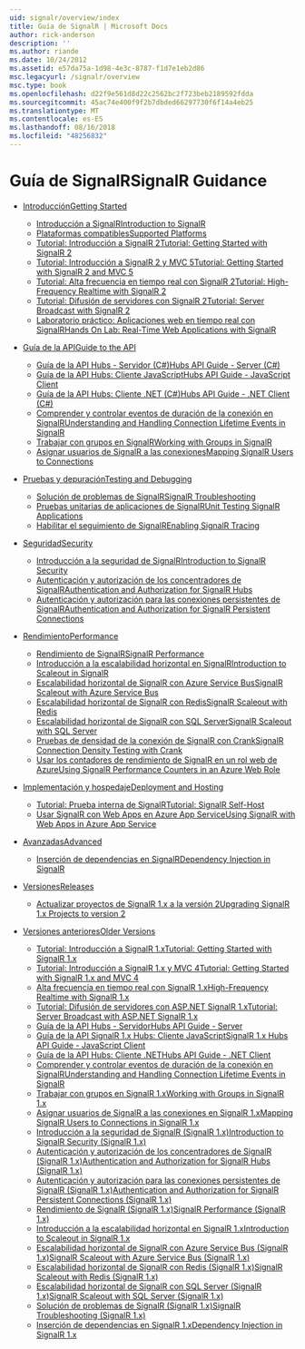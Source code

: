 ```yaml
---
uid: signalr/overview/index
title: Guía de SignalR | Microsoft Docs
author: rick-anderson
description: ''
ms.author: riande
ms.date: 10/24/2012
ms.assetid: e57da75a-1d98-4e3c-8787-f1d7e1eb2d86
msc.legacyurl: /signalr/overview
msc.type: book
ms.openlocfilehash: d22f9e561d8d22c2562bc2f723beb2189592fdda
ms.sourcegitcommit: 45ac74e400f9f2b7dbded66297730f6f14a4eb25
ms.translationtype: MT
ms.contentlocale: es-ES
ms.lasthandoff: 08/16/2018
ms.locfileid: "48256832"
---
```

<a name="signalr-guidance"></a><span data-ttu-id="8d7be-102">Guía de SignalR</span><span class="sxs-lookup"><span data-stu-id="8d7be-102">SignalR Guidance</span></span>
====================
- [<span data-ttu-id="8d7be-103">Introducción</span><span class="sxs-lookup"><span data-stu-id="8d7be-103">Getting Started</span></span>](getting-started/index.md)

    - [<span data-ttu-id="8d7be-104">Introducción a SignalR</span><span class="sxs-lookup"><span data-stu-id="8d7be-104">Introduction to SignalR</span></span>](getting-started/introduction-to-signalr.md)
    - [<span data-ttu-id="8d7be-105">Plataformas compatibles</span><span class="sxs-lookup"><span data-stu-id="8d7be-105">Supported Platforms</span></span>](getting-started/supported-platforms.md)
    - [<span data-ttu-id="8d7be-106">Tutorial: Introducción a SignalR 2</span><span class="sxs-lookup"><span data-stu-id="8d7be-106">Tutorial: Getting Started with SignalR 2</span></span>](getting-started/tutorial-getting-started-with-signalr.md)
    - [<span data-ttu-id="8d7be-107">Tutorial: Introducción a SignalR 2 y MVC 5</span><span class="sxs-lookup"><span data-stu-id="8d7be-107">Tutorial: Getting Started with SignalR 2 and MVC 5</span></span>](getting-started/tutorial-getting-started-with-signalr-and-mvc.md)
    - [<span data-ttu-id="8d7be-108">Tutorial: Alta frecuencia en tiempo real con SignalR 2</span><span class="sxs-lookup"><span data-stu-id="8d7be-108">Tutorial: High-Frequency Realtime with SignalR 2</span></span>](getting-started/tutorial-high-frequency-realtime-with-signalr.md)
    - [<span data-ttu-id="8d7be-109">Tutorial: Difusión de servidores con SignalR 2</span><span class="sxs-lookup"><span data-stu-id="8d7be-109">Tutorial: Server Broadcast with SignalR 2</span></span>](getting-started/tutorial-server-broadcast-with-signalr.md)
    - [<span data-ttu-id="8d7be-110">Laboratorio práctico: Aplicaciones web en tiempo real con SignalR</span><span class="sxs-lookup"><span data-stu-id="8d7be-110">Hands On Lab: Real-Time Web Applications with SignalR</span></span>](getting-started/real-time-web-applications-with-signalr.md)
- [<span data-ttu-id="8d7be-111">Guía de la API</span><span class="sxs-lookup"><span data-stu-id="8d7be-111">Guide to the API</span></span>](guide-to-the-api/index.md)

    - [<span data-ttu-id="8d7be-112">Guía de la API Hubs - Servidor (C#)</span><span class="sxs-lookup"><span data-stu-id="8d7be-112">Hubs API Guide - Server (C#)</span></span>](guide-to-the-api/hubs-api-guide-server.md)
    - [<span data-ttu-id="8d7be-113">Guía de la API Hubs: Cliente JavaScript</span><span class="sxs-lookup"><span data-stu-id="8d7be-113">Hubs API Guide - JavaScript Client</span></span>](guide-to-the-api/hubs-api-guide-javascript-client.md)
    - [<span data-ttu-id="8d7be-114">Guía de la API Hubs: Cliente .NET (C#)</span><span class="sxs-lookup"><span data-stu-id="8d7be-114">Hubs API Guide - .NET Client (C#)</span></span>](guide-to-the-api/hubs-api-guide-net-client.md)
    - [<span data-ttu-id="8d7be-115">Comprender y controlar eventos de duración de la conexión en SignalR</span><span class="sxs-lookup"><span data-stu-id="8d7be-115">Understanding and Handling Connection Lifetime Events in SignalR</span></span>](guide-to-the-api/handling-connection-lifetime-events.md)
    - [<span data-ttu-id="8d7be-116">Trabajar con grupos en SignalR</span><span class="sxs-lookup"><span data-stu-id="8d7be-116">Working with Groups in SignalR</span></span>](guide-to-the-api/working-with-groups.md)
    - [<span data-ttu-id="8d7be-117">Asignar usuarios de SignalR a las conexiones</span><span class="sxs-lookup"><span data-stu-id="8d7be-117">Mapping SignalR Users to Connections</span></span>](guide-to-the-api/mapping-users-to-connections.md)
- [<span data-ttu-id="8d7be-118">Pruebas y depuración</span><span class="sxs-lookup"><span data-stu-id="8d7be-118">Testing and Debugging</span></span>](testing-and-debugging/index.md)

    - [<span data-ttu-id="8d7be-119">Solución de problemas de SignalR</span><span class="sxs-lookup"><span data-stu-id="8d7be-119">SignalR Troubleshooting</span></span>](testing-and-debugging/troubleshooting.md)
    - [<span data-ttu-id="8d7be-120">Pruebas unitarias de aplicaciones de SignalR</span><span class="sxs-lookup"><span data-stu-id="8d7be-120">Unit Testing SignalR Applications</span></span>](testing-and-debugging/unit-testing-signalr-applications.md)
    - [<span data-ttu-id="8d7be-121">Habilitar el seguimiento de SignalR</span><span class="sxs-lookup"><span data-stu-id="8d7be-121">Enabling SignalR Tracing</span></span>](testing-and-debugging/enabling-signalr-tracing.md)
- [<span data-ttu-id="8d7be-122">Seguridad</span><span class="sxs-lookup"><span data-stu-id="8d7be-122">Security</span></span>](security/index.md)

    - [<span data-ttu-id="8d7be-123">Introducción a la seguridad de SignalR</span><span class="sxs-lookup"><span data-stu-id="8d7be-123">Introduction to SignalR Security</span></span>](security/introduction-to-security.md)
    - [<span data-ttu-id="8d7be-124">Autenticación y autorización de los concentradores de SignalR</span><span class="sxs-lookup"><span data-stu-id="8d7be-124">Authentication and Authorization for SignalR Hubs</span></span>](security/hub-authorization.md)
    - [<span data-ttu-id="8d7be-125">Autenticación y autorización para las conexiones persistentes de SignalR</span><span class="sxs-lookup"><span data-stu-id="8d7be-125">Authentication and Authorization for SignalR Persistent Connections</span></span>](security/persistent-connection-authorization.md)
- [<span data-ttu-id="8d7be-126">Rendimiento</span><span class="sxs-lookup"><span data-stu-id="8d7be-126">Performance</span></span>](performance/index.md)

    - [<span data-ttu-id="8d7be-127">Rendimiento de SignalR</span><span class="sxs-lookup"><span data-stu-id="8d7be-127">SignalR Performance</span></span>](performance/signalr-performance.md)
    - [<span data-ttu-id="8d7be-128">Introducción a la escalabilidad horizontal en SignalR</span><span class="sxs-lookup"><span data-stu-id="8d7be-128">Introduction to Scaleout in SignalR</span></span>](performance/scaleout-in-signalr.md)
    - [<span data-ttu-id="8d7be-129">Escalabilidad horizontal de SignalR con Azure Service Bus</span><span class="sxs-lookup"><span data-stu-id="8d7be-129">SignalR Scaleout with Azure Service Bus</span></span>](performance/scaleout-with-windows-azure-service-bus.md)
    - [<span data-ttu-id="8d7be-130">Escalabilidad horizontal de SignalR con Redis</span><span class="sxs-lookup"><span data-stu-id="8d7be-130">SignalR Scaleout with Redis</span></span>](performance/scaleout-with-redis.md)
    - [<span data-ttu-id="8d7be-131">Escalabilidad horizontal de SignalR con SQL Server</span><span class="sxs-lookup"><span data-stu-id="8d7be-131">SignalR Scaleout with SQL Server</span></span>](performance/scaleout-with-sql-server.md)
    - [<span data-ttu-id="8d7be-132">Pruebas de densidad de la conexión de SignalR con Crank</span><span class="sxs-lookup"><span data-stu-id="8d7be-132">SignalR Connection Density Testing with Crank</span></span>](performance/signalr-connection-density-testing-with-crank.md)
    - [<span data-ttu-id="8d7be-133">Usar los contadores de rendimiento de SignalR en un rol web de Azure</span><span class="sxs-lookup"><span data-stu-id="8d7be-133">Using SignalR Performance Counters in an Azure Web Role</span></span>](performance/using-signalr-performance-counters-in-an-azure-web-role.md)
- [<span data-ttu-id="8d7be-134">Implementación y hospedaje</span><span class="sxs-lookup"><span data-stu-id="8d7be-134">Deployment and Hosting</span></span>](deployment/index.md)

    - [<span data-ttu-id="8d7be-135">Tutorial: Prueba interna de SignalR</span><span class="sxs-lookup"><span data-stu-id="8d7be-135">Tutorial: SignalR Self-Host</span></span>](deployment/tutorial-signalr-self-host.md)
    - [<span data-ttu-id="8d7be-136">Usar SignalR con Web Apps en Azure App Service</span><span class="sxs-lookup"><span data-stu-id="8d7be-136">Using SignalR with Web Apps in Azure App Service</span></span>](deployment/using-signalr-with-azure-web-sites.md)
- [<span data-ttu-id="8d7be-137">Avanzadas</span><span class="sxs-lookup"><span data-stu-id="8d7be-137">Advanced</span></span>](advanced/index.md)

    - [<span data-ttu-id="8d7be-138">Inserción de dependencias en SignalR</span><span class="sxs-lookup"><span data-stu-id="8d7be-138">Dependency Injection in SignalR</span></span>](advanced/dependency-injection.md)
- [<span data-ttu-id="8d7be-139">Versiones</span><span class="sxs-lookup"><span data-stu-id="8d7be-139">Releases</span></span>](releases/index.md)

    - [<span data-ttu-id="8d7be-140">Actualizar proyectos de SignalR 1.x a la versión 2</span><span class="sxs-lookup"><span data-stu-id="8d7be-140">Upgrading SignalR 1.x Projects to version 2</span></span>](releases/upgrading-signalr-1x-projects-to-20.md)
- [<span data-ttu-id="8d7be-141">Versiones anteriores</span><span class="sxs-lookup"><span data-stu-id="8d7be-141">Older Versions</span></span>](older-versions/index.md)

    - [<span data-ttu-id="8d7be-142">Tutorial: Introducción a SignalR 1.x</span><span class="sxs-lookup"><span data-stu-id="8d7be-142">Tutorial: Getting Started with SignalR 1.x</span></span>](older-versions/tutorial-getting-started-with-signalr.md)
    - [<span data-ttu-id="8d7be-143">Tutorial: Introducción a SignalR 1.x y MVC 4</span><span class="sxs-lookup"><span data-stu-id="8d7be-143">Tutorial: Getting Started with SignalR 1.x and MVC 4</span></span>](older-versions/tutorial-getting-started-with-signalr-and-mvc-4.md)
    - [<span data-ttu-id="8d7be-144">Alta frecuencia en tiempo real con SignalR 1.x</span><span class="sxs-lookup"><span data-stu-id="8d7be-144">High-Frequency Realtime with SignalR 1.x</span></span>](older-versions/tutorial-high-frequency-realtime-with-signalr.md)
    - [<span data-ttu-id="8d7be-145">Tutorial: Difusión de servidores con ASP.NET SignalR 1.x</span><span class="sxs-lookup"><span data-stu-id="8d7be-145">Tutorial: Server Broadcast with ASP.NET SignalR 1.x</span></span>](older-versions/tutorial-server-broadcast-with-aspnet-signalr.md)
    - [<span data-ttu-id="8d7be-146">Guía de la API Hubs - Servidor</span><span class="sxs-lookup"><span data-stu-id="8d7be-146">Hubs API Guide - Server</span></span>](older-versions/signalr-1x-hubs-api-guide-server.md)
    - [<span data-ttu-id="8d7be-147">Guía de la API SignalR 1.x Hubs: Cliente JavaScript</span><span class="sxs-lookup"><span data-stu-id="8d7be-147">SignalR 1.x Hubs API Guide - JavaScript Client</span></span>](older-versions/signalr-1x-hubs-api-guide-javascript-client.md)
    - [<span data-ttu-id="8d7be-148">Guía de la API Hubs: Cliente .NET</span><span class="sxs-lookup"><span data-stu-id="8d7be-148">Hubs API Guide - .NET Client</span></span>](older-versions/signalr-1x-hubs-api-guide-net-client.md)
    - [<span data-ttu-id="8d7be-149">Comprender y controlar eventos de duración de la conexión en SignalR</span><span class="sxs-lookup"><span data-stu-id="8d7be-149">Understanding and Handling Connection Lifetime Events in SignalR</span></span>](older-versions/handling-connection-lifetime-events.md)
    - [<span data-ttu-id="8d7be-150">Trabajar con grupos en SignalR 1.x</span><span class="sxs-lookup"><span data-stu-id="8d7be-150">Working with Groups in SignalR 1.x</span></span>](older-versions/working-with-groups.md)
    - [<span data-ttu-id="8d7be-151">Asignar usuarios de SignalR a las conexiones en SignalR 1.x</span><span class="sxs-lookup"><span data-stu-id="8d7be-151">Mapping SignalR Users to Connections in SignalR 1.x</span></span>](older-versions/mapping-users-to-connections.md)
    - [<span data-ttu-id="8d7be-152">Introducción a la seguridad de SignalR (SignalR 1.x)</span><span class="sxs-lookup"><span data-stu-id="8d7be-152">Introduction to SignalR Security (SignalR 1.x)</span></span>](older-versions/introduction-to-security.md)
    - [<span data-ttu-id="8d7be-153">Autenticación y autorización de los concentradores de SignalR (SignalR 1.x)</span><span class="sxs-lookup"><span data-stu-id="8d7be-153">Authentication and Authorization for SignalR Hubs (SignalR 1.x)</span></span>](older-versions/hub-authorization.md)
    - [<span data-ttu-id="8d7be-154">Autenticación y autorización para las conexiones persistentes de SignalR (SignalR 1.x)</span><span class="sxs-lookup"><span data-stu-id="8d7be-154">Authentication and Authorization for SignalR Persistent Connections (SignalR 1.x)</span></span>](older-versions/persistent-connection-authorization.md)
    - [<span data-ttu-id="8d7be-155">Rendimiento de SignalR (SignalR 1.x)</span><span class="sxs-lookup"><span data-stu-id="8d7be-155">SignalR Performance (SignalR 1.x)</span></span>](older-versions/signalr-performance.md)
    - [<span data-ttu-id="8d7be-156">Introducción a la escalabilidad horizontal en SignalR 1.x</span><span class="sxs-lookup"><span data-stu-id="8d7be-156">Introduction to Scaleout in SignalR 1.x</span></span>](older-versions/scaleout-in-signalr.md)
    - [<span data-ttu-id="8d7be-157">Escalabilidad horizontal de SignalR con Azure Service Bus (SignalR 1.x)</span><span class="sxs-lookup"><span data-stu-id="8d7be-157">SignalR Scaleout with Azure Service Bus (SignalR 1.x)</span></span>](older-versions/scaleout-with-windows-azure-service-bus.md)
    - [<span data-ttu-id="8d7be-158">Escalabilidad horizontal de SignalR con Redis (SignalR 1.x)</span><span class="sxs-lookup"><span data-stu-id="8d7be-158">SignalR Scaleout with Redis (SignalR 1.x)</span></span>](older-versions/scaleout-with-redis.md)
    - [<span data-ttu-id="8d7be-159">Escalabilidad horizontal de SignalR con SQL Server (SignalR 1.x)</span><span class="sxs-lookup"><span data-stu-id="8d7be-159">SignalR Scaleout with SQL Server (SignalR 1.x)</span></span>](older-versions/scaleout-with-sql-server.md)
    - [<span data-ttu-id="8d7be-160">Solución de problemas de SignalR (SignalR 1.x)</span><span class="sxs-lookup"><span data-stu-id="8d7be-160">SignalR Troubleshooting (SignalR 1.x)</span></span>](older-versions/troubleshooting.md)
    - [<span data-ttu-id="8d7be-161">Inserción de dependencias en SignalR 1.x</span><span class="sxs-lookup"><span data-stu-id="8d7be-161">Dependency Injection in SignalR 1.x</span></span>](older-versions/dependency-injection.md)

